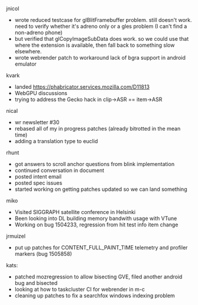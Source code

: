 jnicol
  * wrote reduced testcase for glBlitFramebuffer problem. still doesn't work. need to verify whether it's adreno only or a gles problem (I can't find a non-adreno phone)
  * but verified that glCopyImageSubData does work. so we could use that where the extension is available, then fall back to something slow elsewhere.
  * wrote webrender patch to workaround lack of bgra support in android emulator

kvark
  * landed https://phabricator.services.mozilla.com/D11813
  * WebGPU discussions
  * trying to address the Gecko hack in clip->ASR == item->ASR

nical
  * wr newsletter #30
  * rebased all of my in progress patches (already bitrotted in the mean time)
  * adding a translation type to euclid

rhunt
  * got answers to scroll anchor questions from blink implementation
  * continued conversation in document
  * posted intent email
  * posted spec issues
  * started working on getting patches updated so we can land something

miko
  * Visited SIGGRAPH satellite conference in Helsinki
  * Been looking into DL building memory bandwith usage with VTune
  * Working on bug 1504233, regression from hit test info item change

jrmuizel
  * put up patches for CONTENT_FULL_PAINT_TIME telemetry and profiler markers (bug 1505858)

kats:
  * patched mozregression to allow bisecting GVE, filed another android bug and bisected
  * looking at how to taskcluster CI for webrender in m-c
  * cleaning up patches to fix a searchfox windows indexing problem






